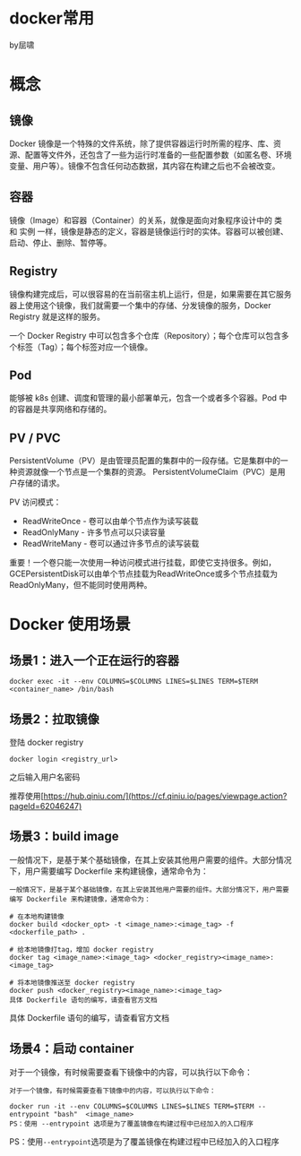 # docker常用

by屈啸

# 概念

## 镜像

Docker 镜像是一个特殊的文件系统，除了提供容器运行时所需的程序、库、资源、配置等文件外，还包含了一些为运行时准备的一些配置参数（如匿名卷、环境变量、用户等）。镜像不包含任何动态数据，其内容在构建之后也不会被改变。

## 容器

镜像（Image）和容器（Container）的关系，就像是面向对象程序设计中的 类 和 实例 一样，镜像是静态的定义，容器是镜像运行时的实体。容器可以被创建、启动、停止、删除、暂停等。

## Registry

镜像构建完成后，可以很容易的在当前宿主机上运行，但是，如果需要在其它服务器上使用这个镜像，我们就需要一个集中的存储、分发镜像的服务，Docker Registry 就是这样的服务。

一个 Docker Registry 中可以包含多个仓库（Repository）；每个仓库可以包含多个标签（Tag）；每个标签对应一个镜像。

## Pod

能够被 k8s 创建、调度和管理的最小部署单元，包含一个或者多个容器。Pod 中的容器是共享网络和存储的。

## PV / PVC

PersistentVolume（PV）是由管理员配置的集群中的一段存储。它是集群中的一种资源就像一个节点是一个集群的资源。 PersistentVolumeClaim（PVC）是用户存储的请求。

PV 访问模式：

* ReadWriteOnce - 卷可以由单个节点作为读写装载
* ReadOnlyMany - 许多节点可以只读容量
* ReadWriteMany - 卷可以通过许多节点的读写装载

重要！一个卷只能一次使用一种访问模式进行挂载，即使它支持很多。例如，GCEPersistentDisk可以由单个节点挂载为ReadWriteOnce或多个节点挂载为ReadOnlyMany，但不能同时使用两种。

# Docker 使用场景

## 场景1：进入一个正在运行的容器

`docker exec -it --env COLUMNS=$COLUMNS LINES=$LINES TERM=$TERM <container_name> /bin/bash`

## 场景2：拉取镜像

登陆 docker registry

`docker login <registry_url>`

之后输入用户名密码

推荐使用[https://hub.qiniu.com/](https://cf.qiniu.io/pages/viewpage.action?pageId=62046247)

## 场景3：build image

一般情况下，是基于某个基础镜像，在其上安装其他用户需要的组件。大部分情况下，用户需要编写 Dockerfile 来构建镜像，通常命令为：

```
一般情况下，是基于某个基础镜像，在其上安装其他用户需要的组件。大部分情况下，用户需要编写 Dockerfile 来构建镜像，通常命令为：

# 在本地构建镜像
docker build <docker_opt> -t <image_name>:<image_tag> -f <dockerfile_path> .

# 给本地镜像打tag，增加 docker registry
docker tag <image_name>:<image_tag> <docker_registry><image_name>:<image_tag>

# 将本地镜像推送至 docker registry
docker push <docker_registry><image_name>:<image_tag>
具体 Dockerfile 语句的编写，请查看官方文档
```

具体 Dockerfile 语句的编写，请查看官方文档

## 场景4：启动 container

对于一个镜像，有时候需要查看下镜像中的内容，可以执行以下命令：

```
对于一个镜像，有时候需要查看下镜像中的内容，可以执行以下命令：

docker run -it --env COLUMNS=$COLUMNS LINES=$LINES TERM=$TERM --entrypoint "bash"  <image_name>
PS：使用 --entrypoint 选项是为了覆盖镜像在构建过程中已经加入的入口程序
```

PS：使用`--entrypoint`选项是为了覆盖镜像在构建过程中已经加入的入口程序

